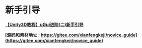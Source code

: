 # 新手引导

**[【Unity3D教程】uGui进阶(二)新手引导](<https://www.bilibili.com/video/BV12g4y1q7cY>)**

**[源码和素材地址 : https://gitee.com/xianfengkeji/novice_guide](<https://gitee.com/xianfengkeji/novice_guide>)**
